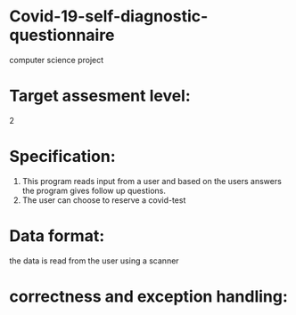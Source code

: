 # Covid-19-self-diagnostic-questionnaire
computer science project
# Target assesment level:
2
# Specification:
 1. This program reads input from a user and based on the users answers the program gives follow up questions.
 2. The user can choose to reserve a covid-test
 
# Data format:
the data is read from the user using a scanner
# correctness and exception handling:
